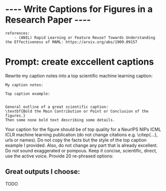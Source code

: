 # ---- Write Captions for Figures in a Research Paper ----
```text
references: 
    - (ANIL) Rapid Learning or Feature Reuse? Towards Understanding the Effectiveness of MAML: https://arxiv.org/abs/1909.09157
```

# Prompt: create exccellent captions
Rewrite my caption notes into a top scientific machine learning caption:
```text
My caption notes:

```
```text
Top caption example:


General outline of a great scientific caption:
\textbf{Bold the Main Contribution or Point or Conclusion of the figures.} 
Then some none bold text describing some details.
```
Your caption for the figure should be of top quality for a NeurIPS NIPs ICML ICLR machine learning publication
(do not change citations e.g. \citep{...}, urls or names).
Do not copy the facts but the style of the top caption example I provided.
Also, do not change any part that is already excellent.
Do not sound exaggerated or pompous.
Keep it concise, scientific, direct, use the active voice.
Provide 20 re-phrased options:

## Great outputs I choose:
TODO
